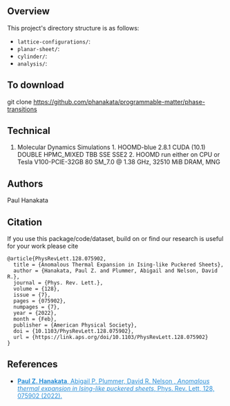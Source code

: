 ## Overview 
This project's directory structure is as follows:
* ```lattice-configurations/```:
* ```planar-sheet/```:
* ```cylinder/```:
* ```analysis/```:




## To download 
git clone https://github.com/phanakata/programmable-matter/phase-transitions

## Technical 
1. Molecular Dynamics Simulations 
            1. HOOMD-blue 2.8.1 CUDA (10.1) DOUBLE HPMC_MIXED TBB SSE SSE2 
            2. HOOMD run either on CPU or Tesla V100-PCIE-32GB  80 SM_7.0 @ 1.38 GHz, 32510 MiB DRAM, MNG


## Authors
Paul Hanakata

## Citation

If you use this package/code/dataset, build on  or find our research is useful for your work please cite 
```
@article{PhysRevLett.128.075902,
  title = {Anomalous Thermal Expansion in Ising-like Puckered Sheets},
  author = {Hanakata, Paul Z. and Plummer, Abigail and Nelson, David R.},
  journal = {Phys. Rev. Lett.},
  volume = {128},
  issue = {7},
  pages = {075902},
  numpages = {7},
  year = {2022},
  month = {Feb},
  publisher = {American Physical Society},
  doi = {10.1103/PhysRevLett.128.075902},
  url = {https://link.aps.org/doi/10.1103/PhysRevLett.128.075902}
}
```


## References
* <a href="https://journals.aps.org/prl/abstract/10.1103/PhysRevLett.121.255304" style="color:#268cd7
"> **Paul Z. Hanakata**, Abigail P. Plummer, David R. Nelson , *Anomalous thermal expansion in Ising-like puckered sheets*, Phys. Rev. Lett, 128, 075902  (2022).</a>
